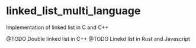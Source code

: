 # linked_list_multi_language
Implementation of linked list in C and C++

@TODO Double linked list in C++
@TODO Linekd list in Rust and Javascript
